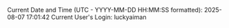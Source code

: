 Current Date and Time (UTC - YYYY-MM-DD HH:MM:SS formatted): 2025-08-07 17:01:42
Current User's Login: luckyaiman
